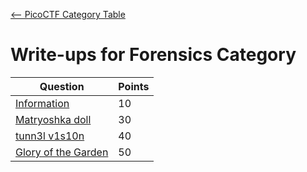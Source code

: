 [<-- PicoCTF Category Table](../../README.md#2-picoctf)

# Write-ups for Forensics Category

|Question|Points|
|--------|------|
|[Information](./Information/writeup.md)|10|
|[Matryoshka doll](./Matryoshka%20Doll/writeup.md)|30|
|[tunn3l v1s10n](./tunn3l%20v1s10n/writeup.md)|40|
|[Glory of the Garden](./Glory%20of%20the%20garden/writeup.md)|50|